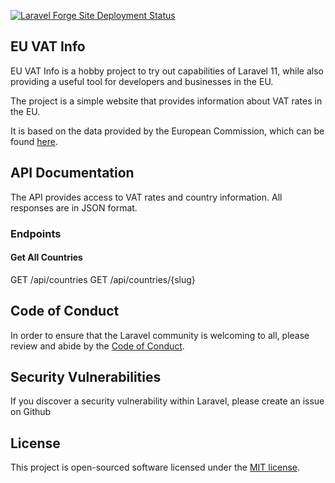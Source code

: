 [![Laravel Forge Site Deployment Status](https://img.shields.io/endpoint?url=https%3A%2F%2Fforge.laravel.com%2Fsite-badges%2F516661be-8281-4b22-b780-b3a98db5eb8c%3Fdate%3D1%26commit%3D1&style=flat)](https://forge.laravel.com/servers/773218/sites/2296001)

## EU VAT Info

EU VAT Info is a hobby project to try out capabilities of Laravel 11, while also providing a useful tool for developers and businesses in the EU.

The project is a simple website that provides information about VAT rates in the EU. 

It is based on the data provided by the European Commission, which can be found [here](https://ec.europa.eu/taxation_customs/taxation/vat/how-vat-works/vat-rates_en).

## API Documentation

The API provides access to VAT rates and country information. All responses are in JSON format.

### Endpoints

#### Get All Countries
GET /api/countries
GET /api/countries/{slug}

## Code of Conduct

In order to ensure that the Laravel community is welcoming to all, please review and abide by the [Code of Conduct](https://laravel.com/docs/contributions#code-of-conduct).

## Security Vulnerabilities

If you discover a security vulnerability within Laravel, please create an issue on Github

## License

This project is open-sourced software licensed under the [MIT license](https://opensource.org/licenses/MIT).
